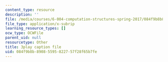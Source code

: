```yaml
---
content_type: resource
description: ''
file: /media/courses/6-004-computation-structures-spring-2017/084f9b8b89085595822757f28f65b7fe_S2c7pAFdP84.vtt
file_type: application/x-subrip
learning_resource_types: []
ocw_type: OCWFile
parent_uid: null
resourcetype: Other
title: 3play caption file
uid: 084f9b8b-8908-5595-8227-57f28f65b7fe
---
```

